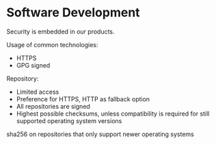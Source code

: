 # Software Development

Security is embedded in our products.

Usage of common technologies:
* HTTPS
* GPG signed


Repository:
- Limited access
- Preference for HTTPS, HTTP as fallback option
- All repositories are signed
- Highest possible checksums, unless compatibility is required for still supported operating system versions

sha256 on repositories that only support newer operating systems
